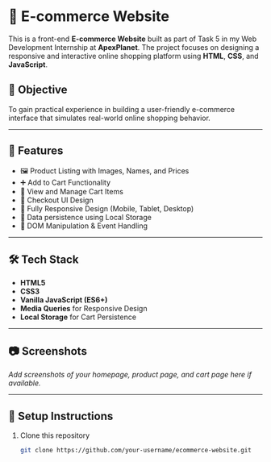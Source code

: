 # 🛒 E-commerce Website

This is a front-end **E-commerce Website** built as part of Task 5 in my Web Development Internship at **ApexPlanet**. The project focuses on designing a responsive and interactive online shopping platform using **HTML**, **CSS**, and **JavaScript**.

## 📌 Objective

To gain practical experience in building a user-friendly e-commerce interface that simulates real-world online shopping behavior.

---

## 🚀 Features

- 🖼️ Product Listing with Images, Names, and Prices  
- ➕ Add to Cart Functionality  
- 🛒 View and Manage Cart Items  
- 💸 Checkout UI Design  
- 📱 Fully Responsive Design (Mobile, Tablet, Desktop)  
- 💾 Data persistence using Local Storage  
- 🧠 DOM Manipulation & Event Handling

---

## 🛠️ Tech Stack

- **HTML5**
- **CSS3**
- **Vanilla JavaScript (ES6+)**
- **Media Queries** for Responsive Design
- **Local Storage** for Cart Persistence

---

## 📷 Screenshots

_Add screenshots of your homepage, product page, and cart page here if available._

---

## 🔧 Setup Instructions

1. Clone this repository  
   ```bash
   git clone https://github.com/your-username/ecommerce-website.git
